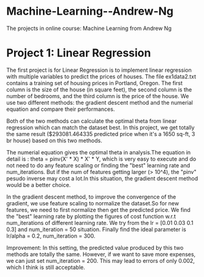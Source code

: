 # Machine-Learning--Andrew-Ng
The projects in online course: Machine Learning from Andrew Ng

# Project 1: Linear Regression
The first project is for Linear Regression is to implement linear regression with multiple variables to predict the prices of houses.
The file ex1data2.txt contains a training set of housing prices in Portland, Oregon. 
The first column is the size of the house (in square feet), the second column is the number of bedrooms, and the third column is the price of the house.
We use two different methods: the gradient descent method and the numerial equation and compare their performances.

Both of the two methods can calculate the optimal theta from linear regression which can match the dataset best.
In this project, we get totally the same result ($293081.464335 predicted price when it's a 1650 sq-ft, 3 br house) based on this two methods.

The numerial equation gives the optimal theta in analysis.The equation in detail is : theta = pinv(X' * X) * X' * Y, which is very easy to execute and do not 
need to do any feature scaling or finding the "best" learning rate and num_iterations. But if the num of features getting larger (> 10^4), the "pinv" pesudo inverse
may cost a lot.In this situation, the gradient descent method would be a better choice.

In the gradient descent method, to improve the convergence of the gradient, we use feature scaling to normalize the dataset.So for new features, we need to first normalize then 
get the predicted price. We find the "best" learning rate by plotting the figures of cost function w.r.t num_iterations of different learning rate. We try from the lr = [0.01 0.03 0.1 0.3] and num_iteration = 50 situation. Finally find the ideal parameter is lr/alpha = 0.2, num_iteration = 300.

Improvement:
In this setting, the predicted value produced by this two methods are totally the same. However, if we want to save more expenses, we can just set num_iteration = 200.
This may lead to errors of only 0.002, which I think is still acceptable.

